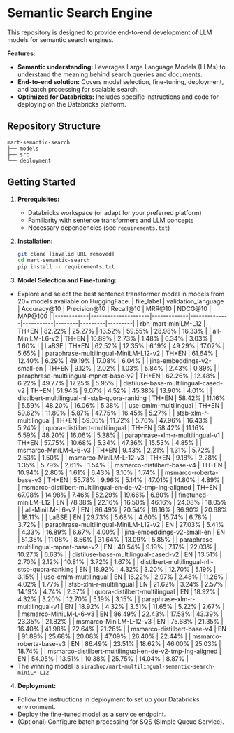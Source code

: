 # Semantic Search Engine

This repository is designed to provide end-to-end development of LLM models for semantic search engines.

**Features:**

- **Semantic understanding:** Leverages Large Language Models (LLMs) to understand the meaning behind search queries and documents.
- **End-to-end solution:**  Covers model selection, fine-tuning, deployment, and batch processing for scalable search.
- **Optimized for Databricks:** Includes specific instructions and code for deploying on the Databricks platform.

## **Repository Structure**
```
mart-semantic-search
├── models
├── src
└── deployment
```

## Getting Started

1. **Prerequisites:**
   - Databricks workspace (or adapt for your preferred platform)
   - Familiarity with sentence transformers and LLM concepts
   - Necessary dependencies (see `requirements.txt`)

2. **Installation:**
   ```bash
   git clone [invalid URL removed]
   cd mart-semantic-search
   pip install -r requirements.txt
   ```
3. **Model Selection and Fine-tuning:**
  - Explore and select the best sentence transformer model in models from 20+ models available on HuggingFace.
| file_label | validation_language | Accuracy@10 | Precision@10 | Recall@10 | MRR@10 | NDCG@10 | MAP@100 |
|------------|---------------------|-------------|--------------|-----------|--------|---------|---------|
| rbh-mart-miniLM-L12 | TH+EN | 82.22% | 25.27% | 13.52% | 59.55% | 28.98% | 16.33% |
| all-MiniLM-L6-v2 | TH+EN | 10.89% | 2.73% | 1.48% | 6.34% | 3.03% | 1.60% |
| LaBSE | TH+EN | 62.52% | 12.35% | 6.19% | 49.29% | 17.02% | 5.65% |
| paraphrase-multilingual-MiniLM-L12-v2 | TH+EN | 61.64% | 12.40% | 6.29% | 49.19% | 17.08% | 6.04% |
| jina-embeddings-v2-small-en | TH+EN | 9.12% | 2.02% | 1.03% | 5.84% | 2.43% | 0.89% |
| paraphrase-multilingual-mpnet-base-v2 | TH+EN | 62.26% | 12.48% | 6.22% | 49.77% | 17.25% | 5.95% |
| distiluse-base-multilingual-cased-v2 | TH+EN | 51.94% | 9.07% | 4.52% | 45.38% | 13.90% | 4.01% |
| distilbert-multilingual-nli-stsb-quora-ranking | TH+EN | 58.42% | 11.16% | 5.59% | 48.20% | 16.06% | 5.38% |
| use-cmlm-multilingual | TH+EN | 59.62% | 11.80% | 5.87% | 47.75% | 16.45% | 5.27% |
| stsb-xlm-r-multilingual | TH+EN | 59.05% | 11.72% | 5.76% | 47.96% | 16.43% | 5.24% |
| quora-distilbert-multilingual | TH+EN | 58.42% | 11.16% | 5.59% | 48.20% | 16.06% | 5.38% |
| paraphrase-xlm-r-multilingual-v1 | TH+EN | 57.75% | 10.68% | 5.34% | 47.36% | 15.53% | 4.85% |
| msmarco-MiniLM-L-6-v3 | TH+EN | 9.43% | 2.21% | 1.31% | 5.72% | 2.53% | 1.50% |
| msmarco-MiniLM-L-12-v3 | TH+EN | 9.18% | 2.28% | 1.35% | 5.79% | 2.61% | 1.54% |
| msmarco-distilbert-base-v4 | TH+EN | 10.94% | 2.80% | 1.61% | 6.43% | 3.10% | 1.74% |
| msmarco-roberta-base-v3 | TH+EN | 55.78% | 9.96% | 5.14% | 47.01% | 14.80% | 4.89% |
| msmarco-distilbert-multilingual-en-de-v2-tmp-lng-aligned | TH+EN | 67.08% | 14.98% | 7.46% | 52.29% | 19.66% | 6.80% |
| finetuned-miniLM-L12 | EN | 78.38% | 22.16% | 16.50% | 46.16% | 24.08% | 18.05% |
| all-MiniLM-L6-v2 | EN | 86.49% | 20.54% | 16.16% | 36.90% | 20.68% | 18.11% |
| LaBSE | EN | 29.73% | 5.68% | 4.60% | 15.74% | 6.78% | 3.72% |
| paraphrase-multilingual-MiniLM-L12-v2 | EN | 27.03% | 5.41% | 4.33% | 16.89% | 6.67% | 4.00% |
| jina-embeddings-v2-small-en | EN | 51.35% | 11.08% | 8.56% | 31.64% | 13.09% | 5.85% |
| paraphrase-multilingual-mpnet-base-v2 | EN | 40.54% | 9.19% | 7.17% | 22.03% | 10.27% | 6.63% |
| distiluse-base-multilingual-cased-v2 | EN | 13.51% | 2.70% | 2.12% | 10.81% | 3.72% | 1.67% |
| distilbert-multilingual-nli-stsb-quora-ranking | EN | 18.92% | 4.32% | 3.20% | 12.70% | 5.19% | 3.15% |
| use-cmlm-multilingual | EN | 16.22% | 2.97% | 2.48% | 11.26% | 4.02% | 1.77% |
| stsb-xlm-r-multilingual | EN | 21.62% | 3.24% | 2.57% | 14.19% | 4.74% | 2.37% |
| quora-distilbert-multilingual | EN | 18.92% | 4.32% | 3.20% | 12.70% | 5.19% | 3.15% |
| paraphrase-xlm-r-multilingual-v1 | EN | 18.92% | 4.32% | 3.51% | 11.65% | 5.22% | 2.67% |
| msmarco-MiniLM-L-6-v3 | EN | 86.49% | 22.43% | 17.58% | 43.39% | 23.35% | 21.82% |
| msmarco-MiniLM-L-12-v3 | EN | 75.68% | 21.35% | 16.40% | 41.98% | 22.64% | 21.26% |
| msmarco-distilbert-base-v4 | EN | 91.89% | 25.68% | 20.08% | 47.09% | 26.40% | 22.44% |
| msmarco-roberta-base-v3 | EN | 86.49% | 23.51% | 18.62% | 46.00% | 25.03% | 18.74% |
| msmarco-distilbert-multilingual-en-de-v2-tmp-lng-aligned | EN | 54.05% | 13.51% | 10.38% | 25.75% | 14.04% | 8.87% |
  - The winning model is `sirabhop/mart-multilingual-semantic-search-miniLM-L12`

4. **Deployment:**
  - Follow the instructions in deployment to set up your Databricks environment.
  - Deploy the fine-tuned model as a service endpoint.
  - (Optional) Configure batch processing for SQS (Simple Queue Service).
